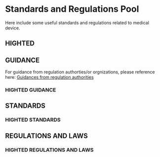 # Standards and Regulations Pool
Here include some useful standards and regulations related to medical device.

## HIGHTED

## GUIDANCE
For guidance from regulation authorties/or orgnizations, please reference here:
[Guidances from regulation authorities](https://github.com/DIJUNLIAO/RykLiaoStandardPool.github.io/blob/main/Guidances/GuidanceGuide.md)

### HIGHTED GUIDANCE

## STANDARDS

### HIGHTED STANDARDS

## REGULATIONS AND LAWS

### HIGHTED REGULATIONS AND LAWS
